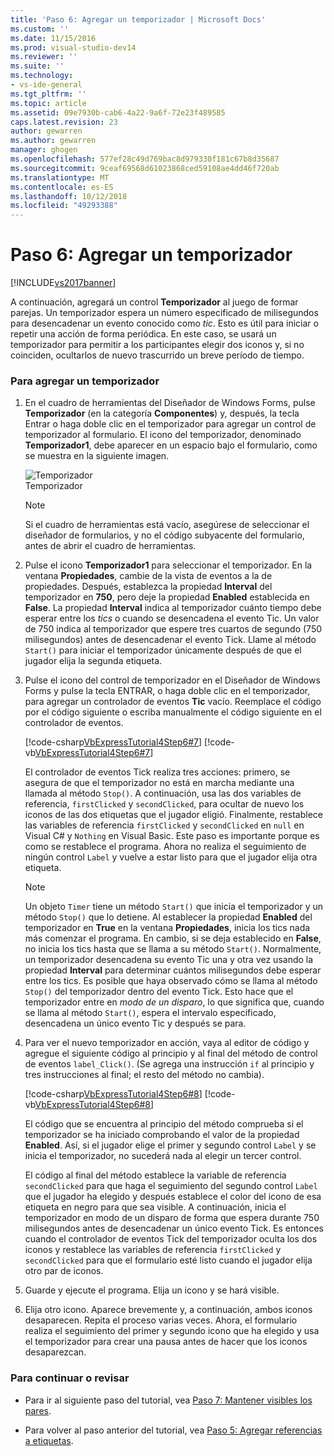 ```yaml
---
title: 'Paso 6: Agregar un temporizador | Microsoft Docs'
ms.custom: ''
ms.date: 11/15/2016
ms.prod: visual-studio-dev14
ms.reviewer: ''
ms.suite: ''
ms.technology:
- vs-ide-general
ms.tgt_pltfrm: ''
ms.topic: article
ms.assetid: 09e7930b-cab6-4a22-9a6f-72e23f489585
caps.latest.revision: 23
author: gewarren
ms.author: gewarren
manager: ghogen
ms.openlocfilehash: 577ef28c49d769bac8d979330f181c67b8d35687
ms.sourcegitcommit: 9ceaf69568d61023868ced59108ae4dd46f720ab
ms.translationtype: MT
ms.contentlocale: es-ES
ms.lasthandoff: 10/12/2018
ms.locfileid: "49293388"
---
```

# <a name="step-6-add-a-timer"></a>Paso 6: Agregar un temporizador
[!INCLUDE[vs2017banner](../includes/vs2017banner.md)]

A continuación, agregará un control **Temporizador** al juego de formar parejas. Un temporizador espera un número especificado de milisegundos para desencadenar un evento conocido como *tic*. Esto es útil para iniciar o repetir una acción de forma periódica. En este caso, se usará un temporizador para permitir a los participantes elegir dos iconos y, si no coinciden, ocultarlos de nuevo trascurrido un breve período de tiempo.  
  
### <a name="to-add-a-timer"></a>Para agregar un temporizador  
  
1.  En el cuadro de herramientas del Diseñador de Windows Forms, pulse **Temporizador** (en la categoría **Componentes**) y, después, la tecla Entrar o haga doble clic en el temporizador para agregar un control de temporizador al formulario. El icono del temporizador, denominado **Temporizador1**, debe aparecer en un espacio bajo el formulario, como se muestra en la siguiente imagen.  
  
     ![Temporizador](../ide/media/express-timer.png "Express_Timer")  
Temporizador  
  
    > [!NOTE]
    >  Si el cuadro de herramientas está vacío, asegúrese de seleccionar el diseñador de formularios, y no el código subyacente del formulario, antes de abrir el cuadro de herramientas.  
  
2.  Pulse el icono **Temporizador1** para seleccionar el temporizador. En la ventana **Propiedades**, cambie de la vista de eventos a la de propiedades. Después, establezca la propiedad **Interval** del temporizador en **750**, pero deje la propiedad **Enabled** establecida en **False**. La propiedad **Interval** indica al temporizador cuánto tiempo debe esperar entre los *tics* o cuando se desencadena el evento Tic. Un valor de 750 indica al temporizador que espere tres cuartos de segundo (750 milisegundos) antes de desencadenar el evento Tick. Llame al método `Start()` para iniciar el temporizador únicamente después de que el jugador elija la segunda etiqueta.  
  
3.  Pulse el icono del control de temporizador en el Diseñador de Windows Forms y pulse la tecla ENTRAR, o haga doble clic en el temporizador, para agregar un controlador de eventos **Tic** vacío. Reemplace el código por el código siguiente o escriba manualmente el código siguiente en el controlador de eventos.  
  
     [!code-csharp[VbExpressTutorial4Step6#7](../snippets/csharp/VS_Snippets_VBCSharp/vbexpresstutorial4step6/cs/form1.cs#7)]
     [!code-vb[VbExpressTutorial4Step6#7](../snippets/visualbasic/VS_Snippets_VBCSharp/vbexpresstutorial4step6/vb/form1.vb#7)]  
  
     El controlador de eventos Tick realiza tres acciones: primero, se asegura de que el temporizador no está en marcha mediante una llamada al método `Stop()`. A continuación, usa las dos variables de referencia, `firstClicked` y `secondClicked`, para ocultar de nuevo los iconos de las dos etiquetas que el jugador eligió. Finalmente, restablece las variables de referencia `firstClicked` y `secondClicked` en `null` en Visual C# y `Nothing` en Visual Basic. Este paso es importante porque es como se restablece el programa. Ahora no realiza el seguimiento de ningún control `Label` y vuelve a estar listo para que el jugador elija otra etiqueta.  
  
    > [!NOTE]
    >  Un objeto `Timer` tiene un método `Start()` que inicia el temporizador y un método `Stop()` que lo detiene. Al establecer la propiedad **Enabled** del temporizador en **True** en la ventana **Propiedades**, inicia los tics nada más comenzar el programa. En cambio, si se deja establecido en **False**, no inicia los tics hasta que se llama a su método `Start()`. Normalmente, un temporizador desencadena su evento Tic una y otra vez usando la propiedad **Interval** para determinar cuántos milisegundos debe esperar entre los tics. Es posible que haya observado cómo se llama al método `Stop()` del temporizador dentro del evento Tick. Esto hace que el temporizador entre en *modo de un disparo*, lo que significa que, cuando se llama al método `Start()`, espera el intervalo especificado, desencadena un único evento Tic y después se para.  
  
4.  Para ver el nuevo temporizador en acción, vaya al editor de código y agregue el siguiente código al principio y al final del método de control de eventos `label_Click()`. (Se agrega una instrucción `if` al principio y tres instrucciones al final; el resto del método no cambia).  
  
     [!code-csharp[VbExpressTutorial4Step6#8](../snippets/csharp/VS_Snippets_VBCSharp/vbexpresstutorial4step6/cs/form1.cs#8)]
     [!code-vb[VbExpressTutorial4Step6#8](../snippets/visualbasic/VS_Snippets_VBCSharp/vbexpresstutorial4step6/vb/form1.vb#8)]  
  
     El código que se encuentra al principio del método comprueba si el temporizador se ha iniciado comprobando el valor de la propiedad **Enabled**. Así, si el jugador elige el primer y segundo control `Label` y se inicia el temporizador, no sucederá nada al elegir un tercer control.  
  
     El código al final del método establece la variable de referencia `secondClicked` para que haga el seguimiento del segundo control `Label` que el jugador ha elegido y después establece el color del icono de esa etiqueta en negro para que sea visible. A continuación, inicia el temporizador en modo de un disparo de forma que espera durante 750 milisegundos antes de desencadenar un único evento Tick. Es entonces cuando el controlador de eventos Tick del temporizador oculta los dos iconos y restablece las variables de referencia `firstClicked` y `secondClicked` para que el formulario esté listo cuando el jugador elija otro par de iconos.  
  
5.  Guarde y ejecute el programa. Elija un icono y se hará visible.  
  
6.  Elija otro icono. Aparece brevemente y, a continuación, ambos iconos desaparecen. Repita el proceso varias veces. Ahora, el formulario realiza el seguimiento del primer y segundo icono que ha elegido y usa el temporizador para crear una pausa antes de hacer que los iconos desaparezcan.  
  
### <a name="to-continue-or-review"></a>Para continuar o revisar  
  
-   Para ir al siguiente paso del tutorial, vea [Paso 7: Mantener visibles los pares](../ide/step-7-keep-pairs-visible.md).  
  
-   Para volver al paso anterior del tutorial, vea [Paso 5: Agregar referencias a etiquetas](../ide/step-5-add-label-references.md).



